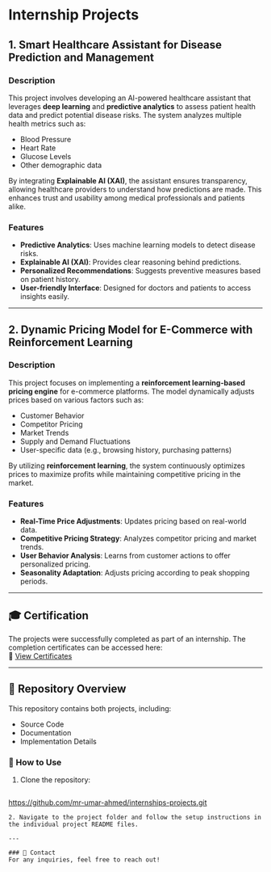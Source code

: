 # Internship Projects

## 1. Smart Healthcare Assistant for Disease Prediction and Management

### Description
This project involves developing an AI-powered healthcare assistant that leverages **deep learning** and **predictive analytics** to assess patient health data and predict potential disease risks. The system analyzes multiple health metrics such as:
- Blood Pressure
- Heart Rate
- Glucose Levels
- Other demographic data

By integrating **Explainable AI (XAI)**, the assistant ensures transparency, allowing healthcare providers to understand how predictions are made. This enhances trust and usability among medical professionals and patients alike.

### Features
- **Predictive Analytics**: Uses machine learning models to detect disease risks.
- **Explainable AI (XAI)**: Provides clear reasoning behind predictions.
- **Personalized Recommendations**: Suggests preventive measures based on patient history.
- **User-friendly Interface**: Designed for doctors and patients to access insights easily.

---

## 2. Dynamic Pricing Model for E-Commerce with Reinforcement Learning

### Description
This project focuses on implementing a **reinforcement learning-based pricing engine** for e-commerce platforms. The model dynamically adjusts prices based on various factors such as:
- Customer Behavior
- Competitor Pricing
- Market Trends
- Supply and Demand Fluctuations
- User-specific data (e.g., browsing history, purchasing patterns)

By utilizing **reinforcement learning**, the system continuously optimizes prices to maximize profits while maintaining competitive pricing in the market.

### Features
- **Real-Time Price Adjustments**: Updates pricing based on real-world data.
- **Competitive Pricing Strategy**: Analyzes competitor pricing and market trends.
- **User Behavior Analysis**: Learns from customer actions to offer personalized pricing.
- **Seasonality Adaptation**: Adjusts pricing according to peak shopping periods.

---

## 🎓 Certification
The projects were successfully completed as part of an internship. The completion certificates can be accessed here:  
🔗 [View Certificates](https://www.linkedin.com/posts/umar-ahmed-93658b272_project-completion-certificates-activity-7291451464596471808-_6Jy?utm_source=share&utm_medium=member_desktop)

---

## 📌 Repository Overview
This repository contains both projects, including:
- Source Code
- Documentation
- Implementation Details

### 📢 How to Use
1. Clone the repository:
   ```sh
 https://github.com/mr-umar-ahmed/internships-projects.git
   ```
2. Navigate to the project folder and follow the setup instructions in the individual project README files.

---

### 📧 Contact
For any inquiries, feel free to reach out!

